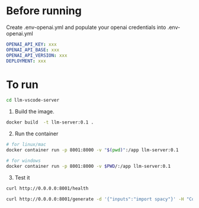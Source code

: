 # Before running
Create .env-openai.yml and populate your openai credentials into .env-openai.yml

```yaml
OPENAI_API_KEY: xxx
OPENAI_API_BASE: xxx
OPENAI_API_VERSION: xxx
DEPLOYMENT: xxx
```

# To run
```bash
cd llm-vscode-server
```
1. Build the image.
```bash
docker build  -t llm-server:0.1 .
```

2. Run the container
```bash
# for linux/mac
docker container run -p 8001:8000 -v "$(pwd)":/app llm-server:0.1

# for windows
docker container run -p 8001:8000 -v $PWD/:/app llm-server:0.1
```

3. Test it
```bash
curl http://0.0.0.0:8001/health
```

```bash
curl http://0.0.0.0:8001/generate -d '{"inputs":"import spacy"}' -H "Content-Type: application/json"
```
